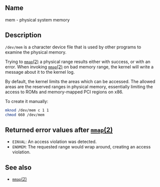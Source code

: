 ## Name

mem - physical system memory

## Description

`/dev/mem` is a character device file that is used by other programs to examine
the physical memory.

Trying to [`mmap`(2)](../mmap.md) a physical range results either with success,
or with an error. When invoking [`mmap`(2)](../mmap.md) on bad memory range,
the kernel will write a message about it to the kernel log.

By default, the kernel limits the areas which can be accessed. The allowed areas
are the reserved ranges in physical memory, essentially limiting the access to
ROMs and memory-mapped PCI regions on x86.

To create it manually:
```sh
mknod /dev/mem c 1 1
chmod 660 /dev/mem
```

## Returned error values after [`mmap`(2)](../mmap.md)

* `EINVAL`: An access violation was detected.
* `ENOMEM`: The requested range would wrap around, creating an access violation.

## See also

* [`mmap`(2)](../mmap.md)
